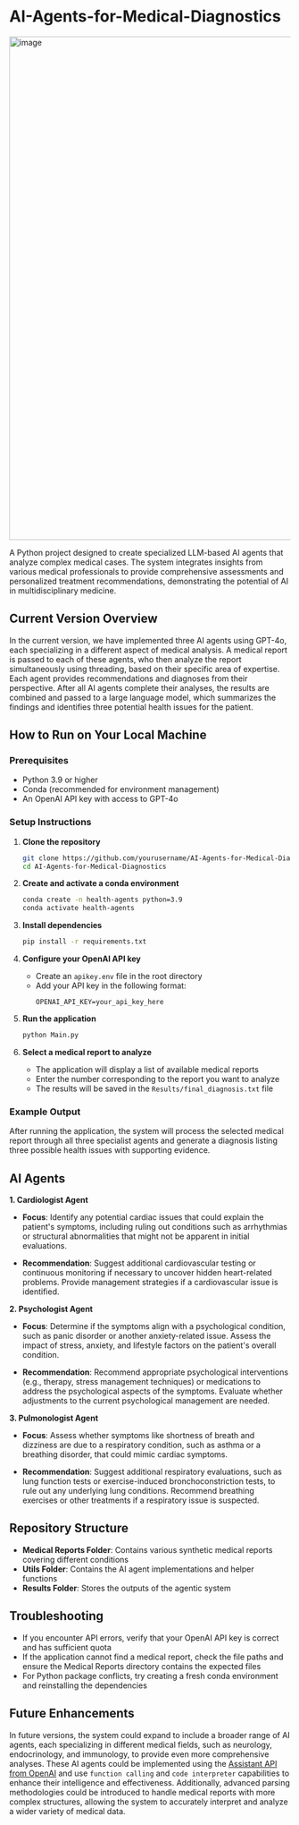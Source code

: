 # AI-Agents-for-Medical-Diagnostics

<img width="900" alt="image" src="https://github.com/user-attachments/assets/b7c87bf6-dfff-42fe-b8d1-9be9e6c7ce86">

A Python project designed to create specialized LLM-based AI agents that analyze complex medical cases. The system integrates insights from various medical professionals to provide comprehensive assessments and personalized treatment recommendations, demonstrating the potential of AI in multidisciplinary medicine.

## Current Version Overview

In the current version, we have implemented three AI agents using GPT-4o, each specializing in a different aspect of medical analysis. A medical report is passed to each of these agents, who then analyze the report simultaneously using threading, based on their specific area of expertise. Each agent provides recommendations and diagnoses from their perspective. After all AI agents complete their analyses, the results are combined and passed to a large language model, which summarizes the findings and identifies three potential health issues for the patient.

## How to Run on Your Local Machine

### Prerequisites
- Python 3.9 or higher
- Conda (recommended for environment management)
- An OpenAI API key with access to GPT-4o

### Setup Instructions

1. **Clone the repository**
   ```bash
   git clone https://github.com/yourusername/AI-Agents-for-Medical-Diagnostics.git
   cd AI-Agents-for-Medical-Diagnostics
   ```

2. **Create and activate a conda environment**
   ```bash
   conda create -n health-agents python=3.9
   conda activate health-agents
   ```

3. **Install dependencies**
   ```bash
   pip install -r requirements.txt
   ```

4. **Configure your OpenAI API key**
   - Create an `apikey.env` file in the root directory
   - Add your API key in the following format:
     ```
     OPENAI_API_KEY=your_api_key_here
     ```

5. **Run the application**
   ```bash
   python Main.py
   ```

6. **Select a medical report to analyze**
   - The application will display a list of available medical reports
   - Enter the number corresponding to the report you want to analyze
   - The results will be saved in the `Results/final_diagnosis.txt` file

### Example Output
After running the application, the system will process the selected medical report through all three specialist agents and generate a diagnosis listing three possible health issues with supporting evidence.

## AI Agents

**1. Cardiologist Agent**

- **Focus**: Identify any potential cardiac issues that could explain the patient's symptoms, including ruling out conditions such as arrhythmias or structural abnormalities that might not be apparent in initial evaluations.
  
- **Recommendation**: Suggest additional cardiovascular testing or continuous monitoring if necessary to uncover hidden heart-related problems. Provide management strategies if a cardiovascular issue is identified.

**2. Psychologist Agent**

- **Focus**: Determine if the symptoms align with a psychological condition, such as panic disorder or another anxiety-related issue. Assess the impact of stress, anxiety, and lifestyle factors on the patient's overall condition.
  
- **Recommendation**: Recommend appropriate psychological interventions (e.g., therapy, stress management techniques) or medications to address the psychological aspects of the symptoms. Evaluate whether adjustments to the current psychological management are needed.

**3. Pulmonologist Agent**

- **Focus**: Assess whether symptoms like shortness of breath and dizziness are due to a respiratory condition, such as asthma or a breathing disorder, that could mimic cardiac symptoms.
  
- **Recommendation**: Suggest additional respiratory evaluations, such as lung function tests or exercise-induced bronchoconstriction tests, to rule out any underlying lung conditions. Recommend breathing exercises or other treatments if a respiratory issue is suspected.

## Repository Structure

- **Medical Reports Folder**: Contains various synthetic medical reports covering different conditions
- **Utils Folder**: Contains the AI agent implementations and helper functions
- **Results Folder**: Stores the outputs of the agentic system

## Troubleshooting

- If you encounter API errors, verify that your OpenAI API key is correct and has sufficient quota
- If the application cannot find a medical report, check the file paths and ensure the Medical Reports directory contains the expected files
- For Python package conflicts, try creating a fresh conda environment and reinstalling the dependencies

## Future Enhancements

In future versions, the system could expand to include a broader range of AI agents, each specializing in different medical fields, such as neurology, endocrinology, and immunology, to provide even more comprehensive analyses. These AI agents could be implemented using the [Assistant API from OpenAI](https://platform.openai.com/docs/assistants/overview) and use `function calling` and `code interpreter` capabilities to enhance their intelligence and effectiveness. Additionally, advanced parsing methodologies could be introduced to handle medical reports with more complex structures, allowing the system to accurately interpret and analyze a wider variety of medical data.
